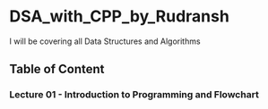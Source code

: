 # DSA_with_CPP_by_Rudransh
 I will be covering all Data Structures and Algorithms

## Table of Content

### Lecture 01 - Introduction to Programming and Flowchart
